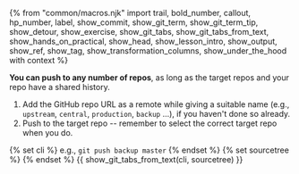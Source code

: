 {% from "common/macros.njk" import trail, bold_number, callout, hp_number, label, show_commit, show_git_term, show_git_term_tip, show_detour, show_exercise, show_git_tabs, show_git_tabs_from_text, show_hands_on_practical, show_head, show_lesson_intro, show_output, show_ref, show_tag, show_transformation_columns, show_under_the_hood with context %}


**You can push to any number of repos**, as long as the target repos and your repo have a shared history.
1. <trigger trigger="click" for="modal:push-addRemoteForNormalPushing">Add the GitHub repo URL as a remote</trigger> while giving a suitable name (e.g., `upstream`, `central`, `production`, `backup` ...), if you haven't done so already.
1. Push to the target repo -- remember to select the correct target repo when you do.

<modal large header="Git & GitHub → Push →" id="modal:push-addRemoteForNormalPushing">
  <include src="../setRemote/text.md#body"/>
</modal>

{% set cli %} <!-- ------ start: Git Tabs --------------->
 e.g., `git push backup master`
{% endset %}
{% set sourcetree %}
<pic eager src="{{baseUrl}}/gitAndGithub/push/images/sourcetreePushDialog.png" width="470" />
{% endset %}
{{ show_git_tabs_from_text(cli, sourcetree) }}
<!-- ------ end: Git Tabs -------------------------------->

